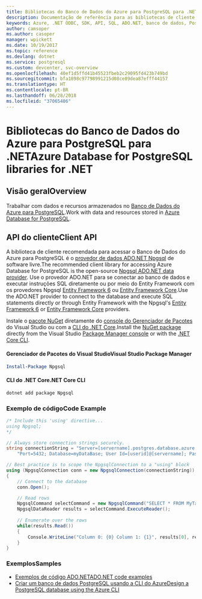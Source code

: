 ```yaml
---
title: Bibliotecas do Banco de Dados do Azure para PostgreSQL para .NET
description: Documentação de referência para as bibliotecas de cliente .NET para o Banco de Dados do Azure para PostgreSQL
keywords: Azure, .NET ODBC, SDK, API, SQL, ADO.NET, banco de dados, PostGres, PostgreSQL
author: camsoper
ms.author: casoper
manager: wpickett
ms.date: 10/19/2017
ms.topic: reference
ms.devlang: dotnet
ms.service: postgresql
ms.custom: devcenter, svc-overview
ms.openlocfilehash: 40ef1d5ffd41b45523fbeb2c29095fd423b749bd
ms.sourcegitcommit: bfa1898c97798991215d08ce89dea87efff44157
ms.translationtype: HT
ms.contentlocale: pt-BR
ms.lasthandoff: 06/28/2018
ms.locfileid: "37065406"
---
```

# <a name="azure-database-for-postgresql-libraries-for-net"></a><span data-ttu-id="88fde-104">Bibliotecas do Banco de Dados do Azure para PostgreSQL para .NET</span><span class="sxs-lookup"><span data-stu-id="88fde-104">Azure Database for PostgreSQL libraries for .NET</span></span>

## <a name="overview"></a><span data-ttu-id="88fde-105">Visão geral</span><span class="sxs-lookup"><span data-stu-id="88fde-105">Overview</span></span>

<span data-ttu-id="88fde-106">Trabalhar com dados e recursos armazenados no [Banco de Dados do Azure para PostgreSQL](https://docs.microsoft.com/azure/postgresql/).</span><span class="sxs-lookup"><span data-stu-id="88fde-106">Work with data and resources stored in [Azure Database for PostgreSQL](https://docs.microsoft.com/azure/postgresql/).</span></span>

## <a name="client-api"></a><span data-ttu-id="88fde-107">API do cliente</span><span class="sxs-lookup"><span data-stu-id="88fde-107">Client API</span></span>

<span data-ttu-id="88fde-108">A biblioteca de cliente recomendada para acessar o Banco de Dados do Azure para PostgreSQL é o [provedor de dados ADO.NET Npgsql](http://www.npgsql.org/) de software livre.</span><span class="sxs-lookup"><span data-stu-id="88fde-108">The recommended client library for accessing Azure Database for PostgreSQL is the open-source [Npgsql ADO.NET data provider](http://www.npgsql.org/).</span></span> <span data-ttu-id="88fde-109">Use o provedor ADO.NET para se conectar ao banco de dados e executar instruções SQL diretamente ou por meio do Entity Framework com os provedores Npgsql [Entity Framework 6](http://www.npgsql.org/ef6/index.html) ou [Entity Framework Core](http://www.npgsql.org/efcore/index.html).</span><span class="sxs-lookup"><span data-stu-id="88fde-109">Use the ADO.NET provider to connect to the database and execute SQL statements directly or through Entity Framework with the Npgsql's [Entity Framework 6](http://www.npgsql.org/ef6/index.html) or [Entity Framework Core](http://www.npgsql.org/efcore/index.html) providers.</span></span>

<span data-ttu-id="88fde-110">Instale o [pacote NuGet](https://www.nuget.org/packages/Npgsql) diretamente do [console do Gerenciador de Pacotes][PackageManager] do Visual Studio ou com a [CLI do .NET Core][DotNetCLI].</span><span class="sxs-lookup"><span data-stu-id="88fde-110">Install the [NuGet package](https://www.nuget.org/packages/Npgsql) directly from the Visual Studio [Package Manager console][PackageManager] or with the [.NET Core CLI][DotNetCLI].</span></span>

#### <a name="visual-studio-package-manager"></a><span data-ttu-id="88fde-111">Gerenciador de Pacotes do Visual Studio</span><span class="sxs-lookup"><span data-stu-id="88fde-111">Visual Studio Package Manager</span></span>

```powershell
Install-Package Npgsql
```

#### <a name="net-core-cli"></a><span data-ttu-id="88fde-112">CLI do .NET Core</span><span class="sxs-lookup"><span data-stu-id="88fde-112">.NET Core CLI</span></span>

```bash
dotnet add package Npgsql
```

### <a name="code-example"></a><span data-ttu-id="88fde-113">Exemplo de código</span><span class="sxs-lookup"><span data-stu-id="88fde-113">Code Example</span></span>

```csharp
/* Include this 'using' directive...
using Npgsql;
*/

// Always store connection strings securely. 
string connectionString = "Server=[servername].postgres.database.azure.com; " +
    "Port=5432; Database=myDataBase; User Id=[userid]@[servername]; Password=password;";

// Best practice is to scope the NpgsqlConnection to a "using" block
using (NpgsqlConnection conn = new NpgsqlConnection(connectionString))
{
    // Connect to the database
    conn.Open();

    // Read rows
    NpgsqlCommand selectCommand = new NpgsqlCommand("SELECT * FROM MyTable", conn);
    NpgsqlDataReader results = selectCommand.ExecuteReader();
    
    // Enumerate over the rows
    while(results.Read())
    {
        Console.WriteLine("Column 0: {0} Column 1: {1}", results[0], results[1]);
    }
}
```

### <a name="samples"></a><span data-ttu-id="88fde-114">Exemplos</span><span class="sxs-lookup"><span data-stu-id="88fde-114">Samples</span></span>

- [<span data-ttu-id="88fde-115">Exemplos de código ADO.NET</span><span class="sxs-lookup"><span data-stu-id="88fde-115">ADO.NET code examples</span></span>](/dotnet/framework/data/adonet/ado-net-code-examples)
- [<span data-ttu-id="88fde-116">Criar um banco de dados PostgreSQL usando a CLI do Azure</span><span class="sxs-lookup"><span data-stu-id="88fde-116">Design a PostgreSQL database using the Azure CLI</span></span>](https://docs.microsoft.com/azure/postgresql/tutorial-design-database-using-azure-cli)


[PackageManager]: https://docs.microsoft.com/nuget/tools/package-manager-console
[DotNetCLI]: https://docs.microsoft.com/dotnet/core/tools/dotnet-add-package
